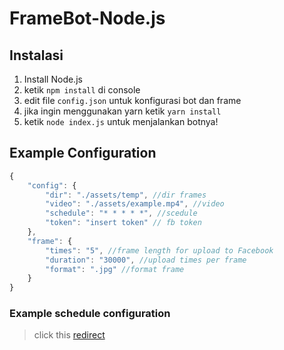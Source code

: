 # FrameBot-Node.js

## Instalasi
1. Install Node.js
2. ketik `npm install` di console
3. edit file `config.json` untuk konfigurasi bot dan frame
4. jika ingin menggunakan yarn ketik `yarn install`
5. ketik `node index.js` untuk menjalankan botnya!

## Example Configuration
```js
{
    "config": {
        "dir": "./assets/temp", //dir frames
        "video": "./assets/example.mp4", //video
        "schedule": "* * * * *", //scedule
        "token": "insert token" // fb token
    },
    "frame": {
        "times": "5", //frame length for upload to Facebook
        "duration": "30000", //upload times per frame
        "format": ".jpg" //format frame
    }
}
```

### Example schedule configuration
> click this <a href="https://www.npmjs.com/package/node-cron">redirect</a>
